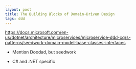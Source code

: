 ```yaml
---
layout: post
title: The Building Blocks of Domain-Driven Design
tags: ddd
---
```


https://docs.microsoft.com/en-us/dotnet/architecture/microservices/microservice-ddd-cqrs-patterns/seedwork-domain-model-base-classes-interfaces

- Mention Doodad, but seedwork

- C# and .NET specific